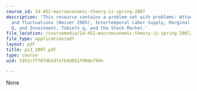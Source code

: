 ```yaml
---
course_id: 14-452-macroeconomic-theory-ii-spring-2007
description: 'This resource contains a problem set with problems: Attacks of laziness
  and fluctuations (Waiver 2005), Intertemporal Labor Supply, Marginal and Average
  Q, and Investment, Tobin?s q, and the Stock Market.'
file_location: /coursemedia/14-452-macroeconomic-theory-ii-spring-2007/1952c7ff8fdb1d7a764d851f90de79de_ps3_2007.pdf
file_type: application/pdf
layout: pdf
title: ps3_2007.pdf
type: course
uid: 1952c7ff8fdb1d7a764d851f90de79de

---
```

None